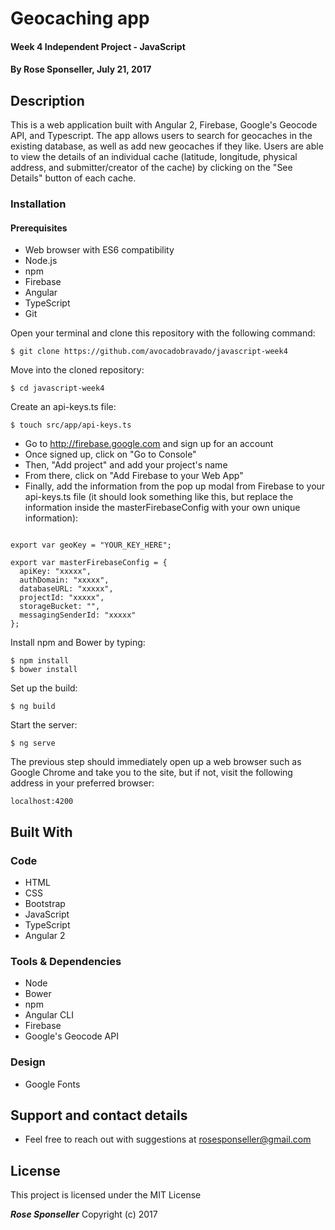 # Geocaching app

#### Week 4 Independent Project - JavaScript

#### By **Rose Sponseller, July 21, 2017**

## Description

This is a web application built with Angular 2, Firebase, Google's Geocode API, and Typescript. The app allows users to search for geocaches in the existing database, as well as add new geocaches if they like. Users are able to view the details of an individual cache (latitude, longitude, physical address, and submitter/creator of the cache) by clicking on the "See Details" button of each cache.

### Installation

#### Prerequisites

* Web browser with ES6 compatibility
* Node.js
* npm
* Firebase
* Angular
* TypeScript
* Git

Open your terminal and clone this repository with the following command:

```
$ git clone https://github.com/avocadobravado/javascript-week4
```

Move into the cloned repository:

```
$ cd javascript-week4
```

Create an api-keys.ts file:

```
$ touch src/app/api-keys.ts
```

* Go to http://firebase.google.com and sign up for an account
* Once signed up, click on "Go to Console"
* Then, "Add project" and add your project's name
* From there, click on "Add Firebase to your Web App"
* Finally, add the information from the pop up modal from Firebase to your api-keys.ts file (it should look something like this, but replace the information inside the masterFirebaseConfig with your own unique information):

```

export var geoKey = "YOUR_KEY_HERE";

export var masterFirebaseConfig = {
  apiKey: "xxxxx",
  authDomain: "xxxxx",
  databaseURL: "xxxxx",
  projectId: "xxxxx",
  storageBucket: "",
  messagingSenderId: "xxxxx"
};
```

Install npm and Bower by typing:

```
$ npm install
$ bower install
```

Set up the build:

```
$ ng build
```

Start the server:

```
$ ng serve
```

The previous step should immediately open up a web browser such as Google Chrome and take you to the site, but if not, visit the following address in your preferred browser:

```
localhost:4200
```

## Built With

### Code
* HTML
* CSS
* Bootstrap
* JavaScript
* TypeScript
* Angular 2

### Tools &amp; Dependencies
* Node
* Bower
* npm
* Angular CLI
* Firebase
* Google's Geocode API

### Design
* Google Fonts

## Support and contact details

* Feel free to reach out with suggestions at rosesponseller@gmail.com

## License

This project is licensed under the MIT License

**_Rose Sponseller_** Copyright (c) 2017
